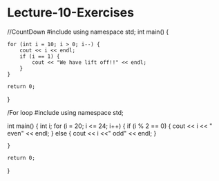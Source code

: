 # Lecture-10-Exercises

//CountDown
#include <iostream>
using namespace std;
int main() {
		
	for (int i = 10; i > 0; i--) {
		cout << i << endl;
		if (i == 1) {
			cout << "We have lift off!!" << endl;
		}
	}

	return 0;
}

/For loop
  #include <iostream>
using namespace std;

int main()
{
    int i;
    for (i = 20; i <= 24; i++) {
        if (i % 2 == 0) {
        cout << i << " even" << endl;
        }
        else {
            cout << i <<" odd" << endl;
        }

    }

    return 0;
}

